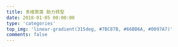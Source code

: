 ```yaml
---
title: 多维聚类 助力转型
date: 2018-01-05 00:00:00
type: 'categories'
top_img: 'linear-gradient(315deg, #7BC87B, #66BB6A, #0097A7)'
comments: false
---
```

